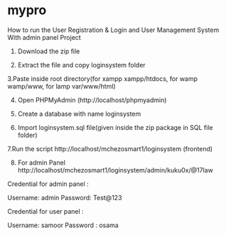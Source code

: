 # mypro

How to run the User Registration & Login and User Management System With admin panel Project

1. Download the  zip file

2. Extract the file and copy loginsystem folder

3.Paste inside root directory(for xampp xampp/htdocs, for wamp wamp/www, for lamp var/www/html)

4. Open PHPMyAdmin (http://localhost/phpmyadmin)

5. Create a database with name loginsystem

6. Import loginsystem.sql file(given inside the zip package in SQL file folder)

7.Run the script http://localhost/mchezosmart1/loginsystem (frontend)

8. For admin Panel http://localhost/mchezosmart1/loginsystem/admin/kuku0x/@17law

Credential for admin panel :

Username: admin
Password: Test@123

Credential for user panel : 

Username: samoor
Password : osama

